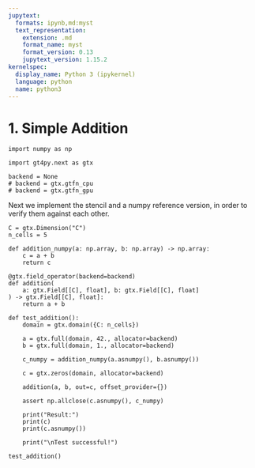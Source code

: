 ```yaml
---
jupytext:
  formats: ipynb,md:myst
  text_representation:
    extension: .md
    format_name: myst
    format_version: 0.13
    jupytext_version: 1.15.2
kernelspec:
  display_name: Python 3 (ipykernel)
  language: python
  name: python3
---
```


# 1. Simple Addition

```{code-cell} ipython3
import numpy as np

import gt4py.next as gtx

backend = None
# backend = gtx.gtfn_cpu
# backend = gtx.gtfn_gpu
```

Next we implement the stencil and a numpy reference version, in order to verify them against each other.

```{code-cell} ipython3
C = gtx.Dimension("C")
n_cells = 5
```

```{code-cell} ipython3
def addition_numpy(a: np.array, b: np.array) -> np.array:
    c = a + b
    return c
```

```{code-cell} ipython3
@gtx.field_operator(backend=backend)
def addition(
    a: gtx.Field[[C], float], b: gtx.Field[[C], float]
) -> gtx.Field[[C], float]:
    return a + b
```

```{code-cell} ipython3
def test_addition():
    domain = gtx.domain({C: n_cells})

    a = gtx.full(domain, 42., allocator=backend)
    b = gtx.full(domain, 1., allocator=backend)

    c_numpy = addition_numpy(a.asnumpy(), b.asnumpy())

    c = gtx.zeros(domain, allocator=backend)

    addition(a, b, out=c, offset_provider={})

    assert np.allclose(c.asnumpy(), c_numpy)

    print("Result:")
    print(c)
    print(c.asnumpy())

    print("\nTest successful!")
```

```{code-cell} ipython3
test_addition()
```
